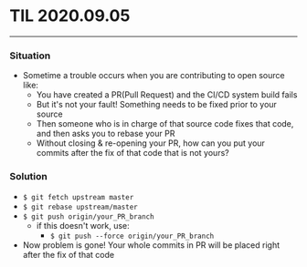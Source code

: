 # TIL 2020.09.05
---

### Situation
- Sometime a trouble occurs when you are contributing to open source like:
    - You have created a PR(Pull Request) and the CI/CD system build fails
    - But it's not your fault! Something needs to be fixed prior to your source
    - Then someone who is in charge of that source code fixes that code, and then asks you to rebase your PR
    - Without closing & re-opening your PR, how can you put your commits after the fix of that code that is not yours?

### Solution
- `$ git fetch upstream master`
- `$ git rebase upstream/master`
- `$ git push origin/your_PR_branch`
    - if this doesn't work, use:
        - `$ git push --force origin/your_PR_branch`
- Now problem is gone! Your whole commits in PR will be placed right after the fix of that code